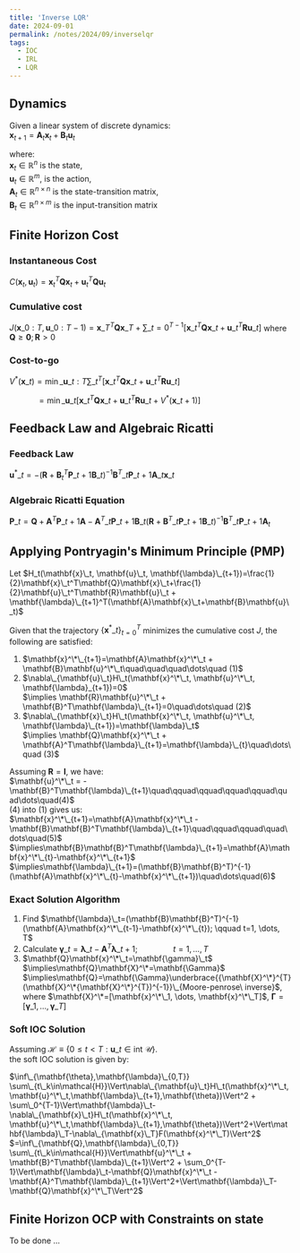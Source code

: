 ```yaml
---
title: 'Inverse LQR'
date: 2024-09-01
permalink: /notes/2024/09/inverselqr
tags:
  - IOC
  - IRL
  - LQR
---
```


Dynamics
-----
Given a linear system of discrete dynamics:<br>
$\mathbf{x}_{t+1}= \mathbf{A}_t\mathbf{x}_t + \mathbf{B}_t\mathbf{u}_t$

where:<br>
$\mathbf{x}_t\in\mathbb{R}^{n}$ is the state,<br> 
$\mathbf{u}_t\in\mathbb{R}^{m}$, is the action,<br>
$\mathbf{A}_t\in\mathbb{R}^{n\times n}$ is the state-transition matrix,<br>
$\mathbf{B}_t\in\mathbb{R}^{n\times m}$ is the input-transition matrix

Finite Horizon Cost
-----

### Instantaneous Cost<br>
$C(\mathbf{x}_t, \mathbf{u}_t)= \mathbf{x}_t^T\mathbf{Q}\mathbf{x}_t + \mathbf{u}_t^T\mathbf{Q}\mathbf{u}_t$

### Cumulative cost<br>
$J(\mathbf{x}\_{0:T},\mathbf{u}\_{0:T-1})=\mathbf{x}\_T^T\mathbf{Q}\mathbf{x}\_T+\sum\_{t=0}^{T-1}\big[\mathbf{x}\_t^T\mathbf{Q}\mathbf{x}\_t + \mathbf{u}\_t^T\mathbf{R}\mathbf{u}\_t\big]$
where $\mathbf{Q}\geq\mathbf{0}; \mathbf{R}>0$

### Cost-to-go<br>
$V^*(\mathbf{x}\_t)=\min\_{\mathbf{u}\_{t:T}}\sum\_t^T \Big[\mathbf{x}\_t^T\mathbf{Q}\mathbf{x}\_t + \mathbf{u}\_t^T\mathbf{R}\mathbf{u}\_t\Big]$

$\qquad\quad=\min\_{\mathbf{u}\_t}\Big[\mathbf{x}\_t^T\mathbf{Q}\mathbf{x}\_t + \mathbf{u}\_t^T\mathbf{R}\mathbf{u}\_t+V^*(\mathbf{x}\_{t+1})\Big]$ 

## Feedback Law and Algebraic Ricatti
### Feedback Law 
$\mathbf{u}^*\_t=-(\mathbf{R} + \mathbf{B}^T_t\mathbf{P}\_{t+1}\mathbf{B}\_t)^{-1}\mathbf{B}^T\_t\mathbf{P}\_{t+1}\mathbf{A}\_t\mathbf{x}\_t$

### Algebraic Ricatti Equation
$\mathbf{P}\_t = \mathbf{Q}+ \mathbf{A}^T\mathbf{P}\_{t+1}\mathbf{A} -\mathbf{A}^T\_{t}\mathbf{P}\_{t+1}\mathbf{B}\_t(\mathbf{R} + \mathbf{B}^T\_t\mathbf{P}\_{t+1}\mathbf{B}\_t)^{-1}\mathbf{B}^T\_t\mathbf{P}\_{t+1}\mathbf{A}_t$


## Applying Pontryagin's Minimum Principle (PMP)
Let $H_t(\mathbf{x}\_t, \mathbf{u}\_t, \mathbf{\lambda}\_{t+1})=\frac{1}{2}\mathbf{x}\_t^T\mathbf{Q}\mathbf{x}\_t+\frac{1}{2}\mathbf{u}\_t^T\mathbf{R}\mathbf{u}\_t + \mathbf{\lambda}\_{t+1}^T(\mathbf{A}\mathbf{x}\_t+\mathbf{B}\mathbf{u}\_t)$ 

Given that the trajectory $\{\mathbf{x}^*\_t\}_{t=0}^T$ minimizes the cumulative cost $J$, the following are satisfied: 

1. $\mathbf{x}^\*\_{t+1}=\mathbf{A}\mathbf{x}^\*\_t + \mathbf{B}\mathbf{u}^\*\_t\quad\quad\quad\dots\quad (1)$
2. $\nabla\_{\mathbf{u}\_t}H\_t(\mathbf{x}^\*\_t, \mathbf{u}^\*\_t, \mathbf{\lambda}_{t+1})=0$<br>
$\implies \mathbf{R}\mathbf{u}^\*\_t + \mathbf{B}^T\mathbf{\lambda}\_{t+1}=0\quad\dots\quad (2)$
3. $\nabla\_{\mathbf{x}\_t}H\_t(\mathbf{x}^\*\_t, \mathbf{u}^\*\_t, \mathbf{\lambda}\_{t+1})=\mathbf{\lambda}\_t$<br>
$\implies \mathbf{Q}\mathbf{x}^\*\_t + \mathbf{A}^T\mathbf{\lambda}\_{t+1}=\mathbf{\lambda}\_{t}\quad\dots\quad (3)$

Assuming $\mathbf{R}=\mathbf{I}$, we have:<br>
$\mathbf{u}^\*\_t = -\mathbf{B}^T\mathbf{\lambda}\_{t+1}\quad\qquad\qquad\qquad\qquad\quad\dots\quad(4)$<br>
(4) into (1) gives us:<br>
$\mathbf{x}^\*\_{t+1}=\mathbf{A}\mathbf{x}^\*\_t - \mathbf{B}\mathbf{B}^T\mathbf{\lambda}\_{t+1}\quad\qquad\qquad\quad\dots\quad(5)$<br>
$\implies\mathbf{B}\mathbf{B}^T\mathbf{\lambda}\_{t+1}=\mathbf{A}\mathbf{x}^\*\_{t}-\mathbf{x}^\*\_{t+1}$<br>
$\implies\mathbf{\lambda}\_{t+1}=(\mathbf{B}\mathbf{B}^T)^{-1}(\mathbf{A}\mathbf{x}^\*\_{t}-\mathbf{x}^\*\_{t+1})\quad\dots\quad(6)$

### Exact Solution Algorithm

1. Find $\mathbf{\lambda}\_t=(\mathbf{B}\mathbf{B}^T)^{-1}(\mathbf{A}\mathbf{x}^\*\_{t-1}-\mathbf{x}^\*\_{t}); \qquad t=1, \dots, T$
2. Calculate $\mathbf{\gamma}\_t=\mathbf{\lambda}\_{t}-\mathbf{A}^T\mathbf{\lambda}\_{t+1}; \qquad\qquad t=1, \dots, T$
3. $\mathbf{Q}\mathbf{x}^\*\_t=\mathbf{\gamma}\_t$<br>
$\implies\mathbf{Q}\mathbf{X}^\*=\mathbf{\Gamma}$<br>
$\implies\mathbf{Q}=\mathbf{\Gamma}\underbrace{{\mathbf{X}^\*}^{T}(\mathbf{X}^\*{\mathbf{X}^\*}^{T})^{-1}}\_{Moore-penrose\ inverse}$,  
where 
$\mathbf{X}^\*=[\mathbf{x}^\*\_1, \dots, \mathbf{x}^\*\_T]$,
$\mathbf{\Gamma}=[\mathbf{\gamma}\_1, \dots, \mathbf{\gamma}\_T]$

### Soft IOC Solution

Assuming $\mathcal{H}\equiv\{0\leq t<T: \mathbf{u}\_t \in \text{int}\ \mathcal{U}\}$. <br>
the soft IOC solution is given by:

$\inf\_{\mathbf{\theta},\mathbf{\lambda}\_{0,T}} \sum\_{t\_k\in\mathcal{H}}\Vert\nabla\_{\mathbf{u}\_t}H\_t(\mathbf{x}^\*\_t,\mathbf{u}^\*\_t,\mathbf{\lambda}\_{t+1},\mathbf{\theta})\Vert^2 + \sum\_0^{T-1}\Vert\mathbf{\lambda}\_t-\nabla\_{\mathbf{x}\_t}H\_t(\mathbf{x}^\*\_t, \mathbf{u}^\*\_t,\mathbf{\lambda}\_{t+1},\mathbf{\theta})\Vert^2+\Vert\mathbf{\lambda}\_T-\nabla\_{\mathbf{x}\_T}F(\mathbf{x}^\*\_T)\Vert^2$<br>
$=\inf\_{\mathbf{Q},\mathbf{\lambda}\_{0,T}} \sum\_{t\_k\in\mathcal{H}}\Vert\mathbf{u}^\*\_t + \mathbf{B}^T\mathbf{\lambda}\_{t+1}\Vert^2 + \sum_0^{T-1}\Vert\mathbf{\lambda}\_t-\mathbf{Q}\mathbf{x}^\*\_t - \mathbf{A}^T\mathbf{\lambda}\_{t+1}\Vert^2+\Vert\mathbf{\lambda}\_T-\mathbf{Q}\mathbf{x}^\*\_T\Vert^2$

## Finite Horizon OCP with Constraints on state

To be done ...



